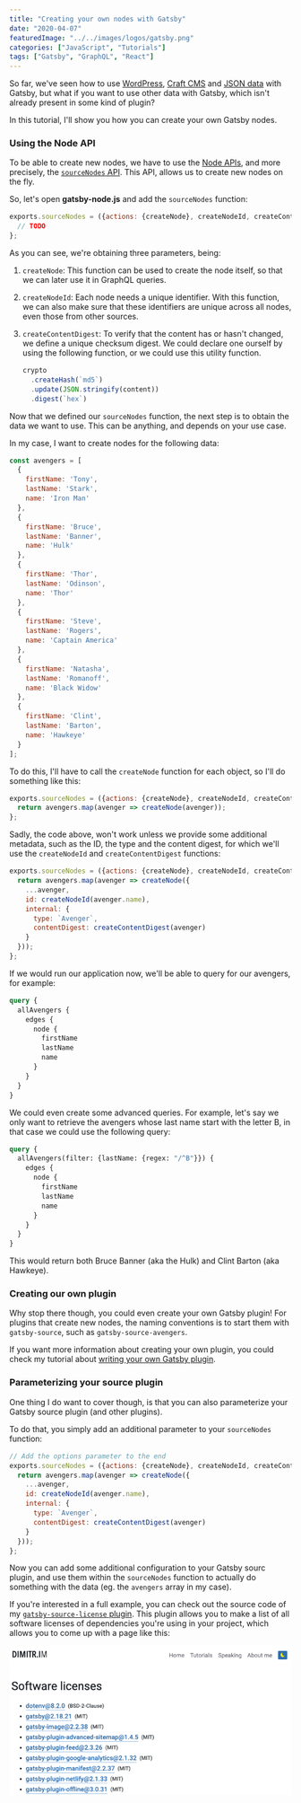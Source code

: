 ```yaml
---
title: "Creating your own nodes with Gatsby"
date: "2020-04-07"
featuredImage: "../../images/logos/gatsby.png"
categories: ["JavaScript", "Tutorials"]
tags: ["Gatsby", "GraphQL", "React"]
---
```


So far, we've seen how to use [WordPress](/using-gatsby-with-wordpress-as-a-headless-cms), [Craft CMS](/gatsby-craft-cms) and [JSON data](/using-json-with-gatsby) with Gatsby, but what if you want to use other data with Gatsby, which isn't already present in some kind of plugin?

In this tutorial, I'll show you how you can create your own Gatsby nodes.

### Using the Node API

To be able to create new nodes, we have to use the [Node APIs](https://www.gatsbyjs.org/docs/node-apis/), and more precisely, the [`sourceNodes` API](https://www.gatsbyjs.org/docs/node-apis/#sourceNodes). This API, allows us to create new nodes on the fly.

So, let's open **gatsby-node.js** and add the `sourceNodes` function:

```javascript
exports.sourceNodes = ({actions: {createNode}, createNodeId, createContentDigest}) => {
  // TODO
};
```

As you can see, we're obtaining three parameters, being:

1. `createNode`: This function can be used to create the node itself, so that we can later use it in GraphQL queries.
2. `createNodeId`: Each node needs a unique identifier. With this function, we can also make sure that these identifiers are unique across all nodes, even those from other sources.
3. `createContentDigest`: To verify that the content has or hasn't changed, we define a unique checksum digest. We could declare one ourself by using the following function, or we could use this utility function.

    ```javascript
    crypto
      .createHash(`md5`)
      .update(JSON.stringify(content))
      .digest(`hex`)
    ```

Now that we defined our `sourceNodes` function, the next step is to obtain the data we want to use. This can be anything, and depends on your use case.

In my case, I want to create nodes for the following data:

```javascript
const avengers = [
  {
    firstName: 'Tony',
    lastName: 'Stark',
    name: 'Iron Man'
  },
  {
    firstName: 'Bruce',
    lastName: 'Banner',
    name: 'Hulk'
  },
  {
    firstName: 'Thor',
    lastName: 'Odinson',
    name: 'Thor'
  },
  {
    firstName: 'Steve',
    lastName: 'Rogers',
    name: 'Captain America'
  },
  {
    firstName: 'Natasha',
    lastName: 'Romanoff',
    name: 'Black Widow'
  },
  {
    firstName: 'Clint',
    lastName: 'Barton',
    name: 'Hawkeye'
  }
];
```

To do this, I'll have to call the `createNode` function for each object, so I'll do something like this:

```javascript
exports.sourceNodes = ({actions: {createNode}, createNodeId, createContentDigest}) => {
  return avengers.map(avenger => createNode(avenger));
};
```

Sadly, the code above, won't work unless we provide some additional metadata, such as the ID, the type and the content digest, for which we'll use the `createNodeId` and `createContentDigest` functions:

```javascript
exports.sourceNodes = ({actions: {createNode}, createNodeId, createContentDigest}) => {
  return avengers.map(avenger => createNode({
    ...avenger,
    id: createNodeId(avenger.name),
    internal: {
      type: `Avenger`,
      contentDigest: createContentDigest(avenger)
    }
  }));
};
```

If we would run our application now, we'll be able to query for our avengers, for example:

```graphql
query {
  allAvengers {
    edges {
      node {
        firstName
        lastName
        name
      }
    }
  }
}
```

We could even create some advanced queries. For example, let's say we only want to retrieve the avengers whose last name start with the letter B, in that case we could use the following query:

```graphql
query {
  allAvengers(filter: {lastName: {regex: "/^B"}}) {
    edges {
      node {
        firstName
        lastName
        name
      }
    }
  }
}
```

This would return both Bruce Banner (aka the Hulk) and Clint Barton (aka Hawkeye).

### Creating our own plugin

Why stop there though, you could even create your own Gatsby plugin! For plugins that create new nodes, the naming conventions is to start them with `gatsby-source`, such as `gatsby-source-avengers`.

If you want more information about creating your own plugin, you could check my tutorial about [writing your own Gatsby plugin](/writing-gatsby-plugin).

### Parameterizing your source plugin

One thing I do want to cover though, is that you can also parameterize your Gatsby source plugin (and other plugins).

To do that, you simply add an additional parameter to your `sourceNodes` function:

```javascript
// Add the options parameter to the end
exports.sourceNodes = ({actions: {createNode}, createNodeId, createContentDigest}, options) => {
  return avengers.map(avenger => createNode({
    ...avenger,
    id: createNodeId(avenger.name),
    internal: {
      type: `Avenger`,
      contentDigest: createContentDigest(avenger)
    }
  }));
};
```

Now you can add some additional configuration to your Gatsby sourc plugin, and use them within the `sourceNodes` function to actually do something with the data (eg. the `avengers` array in my case).

If you're interested in a full example, you can check out the source code of my [`gatsby-source-license` plugin](https://github.com/g00glen00b/gatsby-source-license). This plugin allows you to make a list of all software licenses of dependencies you're using in your project, which allows you to come up with a page like this:

![Screenshot of a page using `gatsby-source-license`](images/gatsby-source-license-usage.png)
